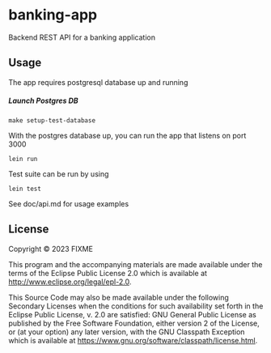 # banking-app

Backend REST API for a banking application

## **Usage**

The app requires postgresql database up and running
##### Launch Postgres DB
`make setup-test-database`

With the postgres database up, you can run the app that listens on port 3000

`lein run`

Test suite can be run by using

`lein test`

See doc/api.md for usage examples
## License

Copyright © 2023 FIXME

This program and the accompanying materials are made available under the
terms of the Eclipse Public License 2.0 which is available at
http://www.eclipse.org/legal/epl-2.0.

This Source Code may also be made available under the following Secondary
Licenses when the conditions for such availability set forth in the Eclipse
Public License, v. 2.0 are satisfied: GNU General Public License as published by
the Free Software Foundation, either version 2 of the License, or (at your
option) any later version, with the GNU Classpath Exception which is available
at https://www.gnu.org/software/classpath/license.html.
